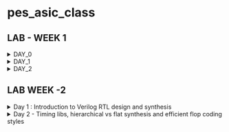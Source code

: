 # pes_asic_class
## LAB - WEEK 1
<details><summary>DAY_0</summary>
<details><summary>Installing the riscv64_toolchain:</summary>

* Let's understand the commands :
---
```ruby
# Install Git and Vim packages automatically (without manual confirmation)
sudo apt-get install git vim -y

# Install various development tools and libraries automatically
sudo apt-get install autoconf automake autotools-dev curl libmpc-dev \
libmpfr-dev libgmp-dev gawk build-essential bison flex texinfo \
gperf libtool patchutils bc zlib1g-dev git libexpat1-dev gtkwave -y

# Change to the home directory and store its path in the 'pwd' variable
cd
pwd=$PWD

# Create a directory named 'riscv_toolchain' and change to it
mkdir riscv_toolchain
cd riscv_toolchain

# Download the RISC-V GCC toolchain tarball
wget "https://static.dev.sifive.com/dev-tools/riscv64-unknown-elf-gcc-8.3.0-2019.08.0-x86_64-linux-ubuntu14.tar.gz"

# Extract the RISC-V GCC toolchain tarball
tar -xvzf riscv64-unknown-elf-gcc-8.3.0-2019.08.0-x86_64-linux-ubuntu14.tar.gz

# Update the 'PATH' environment variable to include the RISC-V toolchain binaries
export PATH=$pwd/riscv_toolchain/riscv64-unknown-elf-gcc-8.3.0-2019.08.0-x86_64-linux-ubuntu14/bin:$PATH

# Install the device tree compiler
sudo apt-get install device-tree-compiler -y

# Clone the RISC-V ISA simulator repository
git clone https://github.com/riscv/riscv-isa-sim.git
cd riscv-isa-sim/

# Create a 'build' directory and change to it
mkdir build
cd build

# Configure the build for the RISC-V ISA simulator
../configure --prefix=$pwd/riscv_toolchain/riscv64-unknown-elf-gcc-8.3.0-2019.08.0-x86_64-linux-ubuntu14

# Compile the RISC-V ISA simulator
make

# Install the RISC-V ISA simulator
sudo make install

# Change back to the 'riscv_toolchain' directory
cd $pwd/riscv_toolchain

# Clone the RISC-V Proxy Kernel repository
git clone https://github.com/riscv/riscv-pk.git
cd riscv-pk/

# Create a 'build' directory and change to it
mkdir build
cd build

# Configure the build for the RISC-V Proxy Kernel
../configure --prefix=$pwd/riscv_toolchain/riscv64-unknown-elf-gcc-8.3.0-2019.08.0-x86_64-linux-ubuntu14 --host=riscv64-unknown-elf

# Compile the RISC-V Proxy Kernel
make

# Install the RISC-V Proxy Kernel
sudo make install

# Update the 'PATH' environment variable again to include the RISC-V Proxy Kernel binaries
export PATH=$pwd/riscv_toolchain/riscv64-unknown-elf-gcc-8.3.0-2019.08.0-x86_64-linux-ubuntu14/riscv64-unknown-elf/bin:$PATH

# Change back to the 'riscv_toolchain' directory
cd $pwd/riscv_toolchain

# Clone the Icarus Verilog repository
git clone https://github.com/steveicarus/iverilog.git
cd iverilog/

# Switch to the v10-branch of Icarus Verilog
git checkout --track -b v10-branch origin/v10-branch
git pull

# Change permissions and run autoconf.sh
chmod 777 autoconf.sh
./autoconf.sh

# Configure the Icarus Verilog build
./configure

# Compile Icarus Verilog
make

# Install Icarus Verilog
sudo make install
```
</details>
  <details><summary>Error faced & how I resolved it</summary>
    
  ```
  as: unrecognized option '--64' 
 ``` 
  After you add export PATH to bashrc, and save it,
  you may not be able to run gcc even though riscv64-unknown-elf-gcc is working.
  This can happen when you append the riscv toolchain path before the gcc path.
  Example:**that may give error**

  ```
  export PATH=~/riscv_toolchain/riscv64-unknown-elf-gcc-8.3.0-2019.08.0-x86_64-linux-ubuntu14/bin:$PATH
  export PATH=~/riscv_toolchain/riscv64-unknown-elf-gcc-8.3.0-2019.08.0-x86_64-linux-ubuntu14/riscv64-unknown-elf/bin:$PATH
  ```
  Instead, to avoid the error, the **correct way** to add to the bashrc file is:
  ```
  export PATH=$PATH:~/riscv_toolchain/riscv64-unknown-elf-gcc-8.3.0-2019.08.0-x86_64-linux-ubuntu14/bin
  export PATH=$PATH:~/riscv_toolchain/riscv64-unknown-elf-gcc-8.3.0-2019.08.0-x86_64-linux-ubuntu14/riscv64-unknown-elf/bin
  ```
  notice how the global path ie, the path to bin is at the beginning instead of at the end and the
  riscv64 gcc path is appended to it. So the path first go through the gcc compiler and then the riscv compiler
  and this will help avoid the above error
  
</details>
</details>

<details><summary>DAY_1</summary>
<details><summary>Brief Introduction</summary>
  
  ISA is the language of the computer. It is the way we are going to talk to the computers.
  If you have a C program and it has to be run on a hardware that contains a certain layout, 
  then the information needs to be passed to the hardware in certain terms. 
  It is first compiled in the assembly language, in this case the RISC-V assembly language. 

  This is then converted to machine language which is 1’s and 0’s i.e., logic 0 and logic 1, which is understood by hardware of the computer. 
  These bits are then executed in the layout and then the required output is obtained.
  Another interface that is required is the hardware description language. 
  You need to implement the code’s particular RISC-V specifications using some RTL. 
  Example: picorv32 CPU core. This RTL implements the RISC-V architecture specifications.
  And the it goes from RTL to the layout.
</details>
<details><summary>From Apps to Hardware</summary>
* Apps run on the laptop hardware. How does this happen?
  Application software enters into the system software which converts the application program into binary language. 
  
- Flow: APPLICATION SOFTWARE OR APPS -> SYSTEM SOFTWARE -> HARDWARE
  
- OS -> Handles i/o operations, allocates memory, Low level system functions, It takes an app and converts it into its respective assembly language      program and then to binary language to be understood by the hardware.
  
- COMPILER -> Programming Languages like C, C++, JAVA Etc is taken by the respective compiler and converted into instructions. The syntax/format of      these instructions depends on the hardware used like MIPS or RISC-V or x86. They are an abstract interface (called the ISA) between the application    language and the hardware.

- ASSEMBLER -> Takes these instructions and converts to its binary numbers. I.e., into machine language program, language that the machine       understands. These binary numbers are fed into the hardware.
  Since hardware understands only 1’s and 0’s we need Hardware description language, which is the binary interpretation from the assembler.
  After getting the Hardware description language, it is synthesized into the gate level called the RTL, this gate level is synthesized into the       hardware layout.
</details>

<details>
<summary>Lab Work</summary>
<details><summary>C Program to compute sum from 1 to N</summary>

![sum1ton](https://github.com/Navya-tayi/pes_asic_class/assets/79205242/27258b2f-78cc-4dab-a3e7-927a37763f8a.png)

output:

![gccsum1ton_output](https://github.com/Navya-tayi/pes_asic_class/assets/79205242/b9af60b2-c7ae-4ccb-8d4c-510620ce094e.png)


![gcc_sum_is100](https://github.com/Navya-tayi/pes_asic_class/assets/79205242/8bf80fea-2af3-48af-aac7-1b763dbe4e13.png)
</details>

<details><summary>RISC-V gcc compile and disassemble</summary>
Cat output:

![cat_output_sum1ton](https://github.com/Navya-tayi/pes_asic_class/assets/79205242/b48d7202-bd91-4924-8c4e-d6cfa84a9a80.png)

Generating file for riscv compiler:

![geenrating_file_for_riscv_compiler](https://github.com/Navya-tayi/pes_asic_class/assets/79205242/f0cf8503-df08-4898-ba2b-3731c2d2bc22.png)

* riscv64-unknown-elf-gcc: This is the command for the RISC-V GCC compiler, which is used to compile C code for RISC-V architectures.

* -O1: This is an optimization level flag. -O1 specifies the first level of optimization. Higher optimization levels (e.g., -O2, -O3) apply more aggressive optimizations but might also increase compilation time.

* -mabi=lp64: This flag sets the ABI (Application Binary Interface) to use the LP64 data model, which means int and pointers are 32 bits, and long and long long are 64 bits.

* -march=rv64i: This flag specifies the target RISC-V architecture and ISA (Instruction Set Architecture). rv64i indicates a 64-bit integer base instruction set architecture.

* -o sum1ton.o: This flag specifies the output file name. In this case, the compiled output will be named sum1ton.o.

* sum1ton.c: This is the source code file that is being compiled.

Disassemble:
Will give the assembly language code

![image](https://github.com/Navya-tayi/pes_asic_class/assets/79205242/7ced1426-69fa-4d4a-b670-7799a6e16cfc.png)

Output: 
* Main section-
Address of main section is 10184. And there are 15 instructions

![main](https://github.com/Navya-tayi/pes_asic_class/assets/79205242/eb4d5927-d460-48fb-bff2-8779b2091388.png)

* To find address of next instruction:

![counting](https://github.com/Navya-tayi/pes_asic_class/assets/79205242/1b2a4ad8-3119-4345-8eee-9dbb49fd5ec5.png)

* To find number of instructions: 15

![calc](https://github.com/Navya-tayi/pes_asic_class/assets/79205242/9e78fbb1-b06c-4504-b0fe-9494c46a4356.png)

Compile with Ofast:

![image](https://github.com/Navya-tayi/pes_asic_class/assets/79205242/0b4aa67e-50d2-4746-9614-9814f034ac87.png)

- Ofast is a flag specifies an aggressive optimization level, often referred to as "fastest optimization." It enables all `-O3` optimizations and additionally includes optimizations that might sacrifice precision for speed. This can lead to faster code but might not be suitable for all applications.

Output:
* Main section-

![main2](https://github.com/Navya-tayi/pes_asic_class/assets/79205242/bd19b9a8-9fea-4486-bc5c-e341204be741.png)

* To find number of instructions: 12

![12eqns](https://github.com/Navya-tayi/pes_asic_class/assets/79205242/a07b1788-36cc-42e2-a9d2-40d4bba05778.png)
</details>


<details><summary>Spike simulation and debug</summary>

* To run the file and get output: Spike Simulation

![spike](https://github.com/Navya-tayi/pes_asic_class/assets/79205242/9f8bfe84-fc09-405b-85e9-8788b1c7ad24.png)

* Debug in Spike:
  
![spike1](https://github.com/Navya-tayi/pes_asic_class/assets/79205242/a6b36232-a2c9-4872-849f-0ab544cd5b23.png)

Observing stack pointer:

![apike2](https://github.com/Navya-tayi/pes_asic_class/assets/79205242/4685fc1d-cd3f-4efd-a5c2-e319fc3fc230.png)

![image](https://github.com/Navya-tayi/pes_asic_class/assets/79205242/8d25ec88-52cc-4d4e-9d29-94fa395227e8.png)

</details>

<details><summary>Signed and Unsigned Numbers 64-bit</summary>

* To find highest unsigned:

Code-
  
![2pow10](https://github.com/Navya-tayi/pes_asic_class/assets/79205242/1ac90b45-000e-475f-be39-d4a66556832b.png)

Output-

![2pow10_op](https://github.com/Navya-tayi/pes_asic_class/assets/79205242/1883e0dd-14ad-4f1f-8235-b7a16277bbad.png)

Code-

![unsignedhighestcode1](https://github.com/Navya-tayi/pes_asic_class/assets/79205242/adc101d6-d40d-4955-9bc4-78c41e214305.png)

Output -

![op1 hn](https://github.com/Navya-tayi/pes_asic_class/assets/79205242/0710c043-4b5e-4a31-867a-8363086f7e08.png)

Code -

![2pow127](https://github.com/Navya-tayi/pes_asic_class/assets/79205242/5c1adf46-ead3-4ac7-86e4-f8b5970dac6e.png)

Output -

![code op2](https://github.com/Navya-tayi/pes_asic_class/assets/79205242/c95f02bb-09d3-4fa3-8902-89e523322a30.png)

In all cases we get the highest unsigned number as the same.

* If you try to find signed with unsigned data type:

code-

![with neg](https://github.com/Navya-tayi/pes_asic_class/assets/79205242/196bdbea-1f99-44c7-9c1e-6ba440814b97.png)

output -

![wiht_neg_output](https://github.com/Navya-tayi/pes_asic_class/assets/79205242/8bc437f5-5bb9-457d-8f0c-ce325403603d.png)

* To find signed number:
  Code -
  
![signed](https://github.com/Navya-tayi/pes_asic_class/assets/79205242/535231e3-1764-47dc-b5dc-d759dd501a21.png)

Output-

![signed_op](https://github.com/Navya-tayi/pes_asic_class/assets/79205242/dea59e07-66b0-460d-a0af-c00aa98e345e.png)

* To find highest and lowest signed 64 - bit:
  Code with BUGS -
  
![signedhighest](https://github.com/Navya-tayi/pes_asic_class/assets/79205242/3a08c3b2-a59b-4ae0-9237-6bbc98b4756b.png)

  Output for code with bugs -

![signedhih_op](https://github.com/Navya-tayi/pes_asic_class/assets/79205242/d7078f2b-5067-47b0-ba13-6a2896c4cb32.png)

  DEBUGGED Code -
  
![debugged code](https://github.com/Navya-tayi/pes_asic_class/assets/79205242/d89581f2-154a-4e79-ab9f-a2291b5e4ce1.png)

  Output -
  
![debugged_op](https://github.com/Navya-tayi/pes_asic_class/assets/79205242/7233ab3b-4ce5-49a3-86f6-0fb43bfef615.png)

</details>

</details>

</details>



<details><summary>DAY_2</summary>
<details><summary>Introduction</summary>
Application Binary Interface (ABI):
The RISC-V ABI defines the conventions and rules that govern how compiled software components interact with each other at the binary level. It establishes a standardized interface for functions, data, and system calls, ensuring compatibility between different software components.

The RISC-V ABI covers various aspects of binary compatibility, including:

* Calling Conventions: Specifies how function calls are made, how arguments are passed to functions, how return values are handled, and which registers are used for parameter passing.

* Register Usage: Defines which registers are reserved for specific purposes, such as function arguments, return values, and temporary storage.

* Stack Layout: Specifies how the call stack is managed, including how local variables and function call frames are organized in memory.

* Data Representation: Defines how different data types are represented in memory, including integer and floating-point types.

* Exception Handling: Specifies how exceptions, interrupts, and system calls are handled, including the interaction between user-level software and the operating system.

* Memory Layout: Defines how memory is organized, including the layout of code, data, and stack segments.

The RISC-V ABI provides a standardized framework that allows software components, such as compiled programs, libraries, and the operating system, to work together seamlessly. It ensures that software produced by different compilers and tools can interoperate correctly, even if they are developed independently.

Different ABIs are available for RISC-V, each tailored to specific use cases and environments, such as 32-bit or 64-bit systems. Choosing the appropriate ABI is crucial to ensure proper compatibility and efficient execution of software on RISC-V platforms.
</details>
<details><summary>Lab Work</summary>

* Algorithm to re-write C program using ASM Language:

  ![image](https://github.com/Navya-tayi/pes_asic_class/assets/79205242/9d9c8f72-5490-4e81-8235-60496f81d698.png)

* Code to pass variables through assembly language function:
  
  ![image](https://github.com/Navya-tayi/pes_asic_class/assets/79205242/b9ad3a19-1ef8-4364-a9a9-99cd0660f8f3.png)

* Assembly language function:
  
  ![image](https://github.com/Navya-tayi/pes_asic_class/assets/79205242/15ff65b1-bd0e-49f0-b765-bc07b30bfed9.png)

* Simulate the above programs:
  
  output -
  
  ![op1](https://github.com/Navya-tayi/pes_asic_class/assets/79205242/f58815a3-a350-45a8-b40a-c867cb21dbc2.png)

* disassembling the code:
  
  ![disassembly](https://github.com/Navya-tayi/pes_asic_class/assets/79205242/cb39430f-5521-4cbe-a200-beabb9cdf637.png)

* Basic Verification flow using iverilog:

  ![image](https://github.com/Navya-tayi/pes_asic_class/assets/79205242/5fc3ab46-72b1-437c-9cb5-b0372d64aecf.png)

* Set of scrips needed to convert the code into hex file and load it into the memory and then run it on the RISC-V CPU:

```vim rv32im.sh```

  ![rv32](https://github.com/Navya-tayi/pes_asic_class/assets/79205242/3befbcb3-2c08-42b4-bef7-107e77981661.png)

At the end of these scripts we get hex files and then we use a tool called iverilog
which dumps a .vvp file which is the output of the iverilog simulation process. It is the compiled binary that represents the simulation model of the verilog design. 
It can be executed by the Icarus Verilog simulator to simulate the behavior of the digital circuit.

* To run this :

```
chmod 777 rv32im.sh // change permissions
./rv32im.sh   // to run
``` 
output:

![rv32imop](https://github.com/Navya-tayi/pes_asic_class/assets/79205242/9107cb47-1cff-4305-9d80-a6ddddd0c4d5.png)

![op2](https://github.com/Navya-tayi/pes_asic_class/assets/79205242/0093eda8-74b0-445d-a8b9-53e44478c921.png)

This script creates a hex file


* The hex file: The application pattern is converted to a binary pattern
  
```
vim firmware.hex
```

  ![hex](https://github.com/Navya-tayi/pes_asic_class/assets/79205242/a280c32b-074a-4322-b6a1-bc80efc2ae7a.png)

* Bit stream file:
  
```
vim firmware32.hex
```

  ![bit stremfile](https://github.com/Navya-tayi/pes_asic_class/assets/79205242/db26ecae-010b-4e38-99fa-1203e124b982.png)

The hex file is loaded into the memory and is being used by (processed by) the picorv32 core:

  ![image](https://github.com/Navya-tayi/pes_asic_class/assets/79205242/ed478fa7-4521-4c2a-9240-7a59c1483e97.png)

</details>
</details>
</details>

## LAB WEEK -2
<details><summary>Day 1 : Introduction to Verilog RTL design and synthesis</summary>
<details><summary>SKY130RTL DISK1- Introduction to open-source simulator iverilog</summary>
  
* Simulator:
A simulator is a tool for checking the design. RTL design is the implementation of a spec. The intent of a spec is checked by simulating the design. The tool used for this simulation is the simulator.

* Design:
The actual Verilog code or a set of Verilog codes which has the intended functionality to meet with the required specifications.
Testbench is the setup to apply stimulus/test_vectors (to check if design is obeying specifications) to the design to check its functionality.

* How a simulator works:
Simulator looks for changes on the input signals.
Upon every change in the input, the output is evaluated. If there is no change in the input, the simulator is not going to evaluate the output.

Design-> say it has primary inputs, it has one or more primary outputs.
-> Need to generate stimulus at all primary inputs and the stimulus must be observed at all the outputs

![image](https://github.com/Navya-tayi/pes_asic_class/assets/79205242/10c8b73d-490c-4154-9025-f83a6c066d6b.png)

Testbench does not have a primary input or primary output only design has primary input and primary output:
A test bench is a simulation environment used to test digital circuit designs. It doesn't have primary inputs and outputs like the actual design. Instead, it connects to the primary inputs and outputs of the design under test (DUT) and provides stimulus while observing behavior to verify the DUT's functionality. The test bench's purpose is to facilitate testing, not to be a part of the final hardware.

iverilog simulator:
Simulator is going to look for changes in i/p and is going to dump the changes in the output.
The output of a simulator is a vcd file. (vcd stands for value change dump)
Because we are looking for the changes in the values.

We want to view this vcd file. We will use another tool called gtkwave to view the waveform outputs.
![image](https://github.com/Navya-tayi/pes_asic_class/assets/79205242/45f8db70-a90e-43eb-ba7d-f7a282eb20d3.png)



</details>



</details>

<details><summary>Day 2 - Timing libs, hierarchical vs flat synthesis and efficient flop coding styles</summary>
  
<details><summary>SKY130RTL D2SK1 - Introduction to timing .libs</summary>
  
## SKY130RTL D2SK1 L1 Lab4 Introduction to dot Lib part1:
What exactly .lib looks like?
It looks like this:
  
![image](https://github.com/Navya-tayi/pes_asic_class/assets/79205242/a7f89ba9-1759-466c-afcc-1a24f49277da.png)
  
To remove the unpleasant color,press shift + colon and type "syn off"

![image](https://github.com/Navya-tayi/pes_asic_class/assets/79205242/db16021c-4693-44f9-80f8-72607962b2a8.png)

DO NOT EDIT THE .lib FILE
first line : Name ofthe library sky130, 130 nm library.
tt - stands for typical. The libraries can be slow, fast or typical
025C - temperature
1v80 - indicates the voltage 1.8 V

![image](https://github.com/Navya-tayi/pes_asic_class/assets/79205242/b068f5fc-02fa-484d-9aee-0fa7e91bb1f9)


When you look at a library you should think of P, V, T - process, Voltage, Temperature

There will be variation in process due to variations in fabrication.
Variation in voltage means there will be variations in the working.
We should have the silicon work even when P V and T vary.

We should factor in these variations when designing the circuit.

Our libraries are charecterised to model these variations

## SKY130RTL D2SK1 L2 Lab4 Introduction to dot Lib part2
In the next few lines we can observe:

* Technology : CMOS
* Delay model : Lookup Table
* Units of time, voltage, power, current, resistance and capacitance
* Operating conditions, voltage, process and temperature

There are going to be a lot of cells in our library
"cell" is a keyword in .lib that marks the beginning of a cell defenition
For all input combinations,it is going to have the info

![image](https://github.com/Navya-tayi/pes_asic_class/assets/79205242/1bff2d15-62a1-47cf-83a5-7f60542dee36.png)

2 input AND gate and remaining all are OR gate
it is going to add a1 and a2 and or it with b1,c1 and d1

The power value when A1,A2, B1 and C1 are low and D1 is high we can see in "value"
Like this since there are 5 gates, e=s power 5 ie, 32 combinations we can see

To understand the  fucntionality of the cell, we can look at the equivalent verilog model


![image](https://github.com/Navya-tayi/pes_asic_class/assets/79205242/d977d06c-e25f-4731-a322-143f2a3e277c.png)

pp stands for power ports. 

Let us check without the power port information

![image](https://github.com/Navya-tayi/pes_asic_class/assets/79205242/04e3b986-edaf-45f7-991f-0f76b5c4acde.png)

behavioral.v file opens:

![image](https://github.com/Navya-tayi/pes_asic_class/assets/79205242/5c27767e-67fd-45ca-b485-cfb935de0006.png)


* You can observe the area number and the power port information;

![image](https://github.com/Navya-tayi/pes_asic_class/assets/79205242/4f1af340-9f91-4ba4-9475-b97510a5725f.png)


* Describes each input pin, power, transition, delay associated with each pin:

![image](https://github.com/Navya-tayi/pes_asic_class/assets/79205242/4cd20bf2-95f8-4a60-9d0c-9900f3c8a77e.png)

## SKY130RTL D2SK1 L3 Lab4 Introduction to dot Lib part3

* Behavioral model for AND gate:

![image](https://github.com/Navya-tayi/pes_asic_class/assets/79205242/d8f15863-9f15-441d-a7cd-e5cbc2bf34a3.png)

  
![image](https://github.com/Navya-tayi/pes_asic_class/assets/79205242/da62849a-077d-45c3-af0d-02011dd6a14f.png)

* AND 2_0, 2_2 and 2_4 are different flavours of the AND cell, we can observe the increase in area as the transistor size gets wider:
We can also observe an increase in power 

![image](https://github.com/Navya-tayi/pes_asic_class/assets/79205242/21664594-2cf0-41cc-bb04-c99e1326987c.png)


</details>

<details><summary>Hierarchial vs Flat Synthesis</summary>

## SKY130RTL D2SK2 L1 Lab05 Hierarchial synthesis flat synthesis part1

File used in this lab:

![image](https://github.com/Navya-tayi/pes_asic_class/assets/79205242/706c3e06-4d4c-42f9-ab18-89df1a070f2d.png)

![image](https://github.com/Navya-tayi/pes_asic_class/assets/79205242/37609e80-5b03-4831-8c4a-20cc5c9b10e5.png)


It has 2 sub modules:
* sub module 1 is an AND gate
* sub module 2 is an OR gate
* multiple_modules is instantiating the above 2 modules as u1 and u2 respectively

diagram:

![image](https://github.com/Navya-tayi/pes_asic_class/assets/79205242/10fe6848-1f5c-4afb-8022-ebfeefdb3a8e.png)

Understanding synthesis:

![image](https://github.com/Navya-tayi/pes_asic_class/assets/79205242/7d7a6a79-dc48-4761-9969-182e9b208398.png)


Observe:

sub module 1 has one AND gate, sub module 2 has one OR gate:

![image](https://github.com/Navya-tayi/pes_asic_class/assets/79205242/22071a75-91c9-4be1-9f77-a4814c7e20be.png)

Top module has one instance of sub module 1 and one instance of sub module 2:

![image](https://github.com/Navya-tayi/pes_asic_class/assets/79205242/291de92d-98a4-4aa5-93fc-bdd04ff825d9.png)

Link the design to the library:

![image](https://github.com/Navya-tayi/pes_asic_class/assets/79205242/7a969b92-22bb-4fa1-ac1b-aa9db5afd797.png)

When you click show, you will expect the above drawn diagram but you get this:

![image](https://github.com/Navya-tayi/pes_asic_class/assets/79205242/25873810-842e-4284-97ee-2bb4fbb65efb.png)

It is not showing AND or OR gate it is showing as "u1" and "u2" -> This is called as a hierarchical design since the hierarchies are preserved.

Now, we will write out the netlists:

![image](https://github.com/Navya-tayi/pes_asic_class/assets/79205242/a5da729c-b826-460e-b3b6-2c63967b079e.png)


![image](https://github.com/Navya-tayi/pes_asic_class/assets/79205242/fe84dd79-a37b-41fa-9597-2c4ec1890490.png)

We can see that the hierarchies are preserved:

![image](https://github.com/Navya-tayi/pes_asic_class/assets/79205242/6e5a092e-e654-47da-836e-3201b36a54bb.png)


## SKY130RTL D2SK2 L2 Lab05 Hier synthesis flat synthesis part2:

flatten: Command to write out a flat netlist

![image](https://github.com/Navya-tayi/pes_asic_class/assets/79205242/57e73796-e630-4f23-a736-17bc7a0abfe7.png)


![image](https://github.com/Navya-tayi/pes_asic_class/assets/79205242/c8e72d16-bb00-4e97-8442-3dcf9cd335ca.png)


After flatten, the hierarchy in the netlist is not preserved anymore

![image](https://github.com/Navya-tayi/pes_asic_class/assets/79205242/3e75f00c-6713-4caf-b240-f7e4501c368c.png)


![image](https://github.com/Navya-tayi/pes_asic_class/assets/79205242/08cf97d3-ac91-446c-b397-5c30334095df.png)


We also see the underlying components within u1 and u2 unlike previously:

![image](https://github.com/Navya-tayi/pes_asic_class/assets/79205242/ecc3ab66-a7d7-4e5d-bfb2-0d2d9345f8e9.png)



Given multiple modules, lets say you want to synthesize a sub module level: 

We are going to synthesize at sub module 1 although we have read the RTL at top module level:

![image](https://github.com/Navya-tayi/pes_asic_class/assets/79205242/c27636a5-d714-42d3-a73a-d2ef0b0a285a.png)


We can see that it has inferred only one AND gate ie, sub_module1 :

![image](https://github.com/Navya-tayi/pes_asic_class/assets/79205242/1082c219-65ec-4822-bc46-14515beb79b5.png)


And we can see only sub_module1:

![image](https://github.com/Navya-tayi/pes_asic_class/assets/79205242/e37c62ed-575e-4a84-aeb1-ebe796c5c784.png)

We have created only sub module 1 , we have controlled the synthesized module using synth -top

But why do we need this module level synthesis:

Reason 1:
* Say, you have a top module and multiple instantiations of the same component, like example a multiplier, you have 6 instantiations called mul1, mul2, mul3, mul4, mul5, mul6.
* Now, instead of synthesizing the multiplier 6 times, you will synthesize it one time and replicate the netlist 6 times and stitch it together in the top module.
* So, module level synthesis is preferred when we have multiple instances of the same module

Reason 2: DIVIDE & CONQUER
* Say, your design is massive and when you give it to the tool, it is not doing a good job.
* So you give parts of it for synthesis and then stitch it together in the top module.

![image](https://github.com/Navya-tayi/pes_asic_class/assets/79205242/e1ad8717-0496-485d-a8f8-5c26f0089e02.png)


  

</details>


<details><summary> Various Flop Coding Styles and Optimisation</summary></details>

## SKY130RTL D2SK3 L2 Why Flops and Flop coding styles part1

How to code a flop and what are the different coding styles possible?

For any digital design, for example a combinational circuit, when you give them an input, the output is going to change after a propagation delay. 
In the below diagram, when c goes low, it is immediately seen by the OR gate, initially internal node(io) is 0.
After 1 ns of C going low, Y will go low.

And if a,b are 1, it will take some delay for the AND gate's output to reach the internal node. SO for that time when the output of ans gate ha snot yet reached the (io), we will have a 0 at the output and then as soon as it reaches we get a 1. So the part where is was 0, is actually a "glitch".

(A&B)|C => boolean expression

![image](https://github.com/Navya-tayi/pes_asic_class/assets/79205242/2df564d4-2220-45ff-8d33-216bc3c7c240.png)

So what if a glich happens now?
In design, we will have combinational circuits everywhere. More the amount of combinational circuits, more the glitches. The outputs will never settle down. So we want an element to store the value. That element is called as a FLOP.
These flops are like storage elements. We are using flops to restrict the gliches. The output of a flop will change only on the edge of a clock. So even if the input is gliching, the output will be stable. 
Q is shielded from changes in D when there is no clock. 


![image](https://github.com/Navya-tayi/pes_asic_class/assets/79205242/d71e31cd-60af-4eee-b0c7-a388268a4e33.png)

We need to initialize the flop with some value, else the combinational logic will take some garbage value.
To initialize the flop we have control pins on the flop like reset or set. An these can be either synchronous or asynchronous.

## SKY130RTL D2SK3 L2 Why Flops and Flop coding styles part2
Code for a D flip flop with asynchronous reset:

![image](https://github.com/Navya-tayi/pes_asic_class/assets/79205242/e4883feb-3b69-47d9-9469-5596499f9ab4.png)

always @ posedge clk, signifies a posedge flop, we are also looking at posedge of asynchronous reset.
* The moment you enter the always block, we are first looking for an asynchronous reset
* The always block will get evaluated when there is a change in the clk or rst
* If the reset is on, the output will go to 0
* else, if you had entered the loop cuz of posedge clk, it was not cuz of async_reset and we will look at the else block and only at pos edge of clk, d is at output
* At neg edge, the always block is not evaluated. So this is pos edge sensitive
* It is asynchronous reste because the reset does not depend on the clock, it can be ON at anytime and when it is on, irrespective of clk, reset will happen.
* 
Code for a D flip flop with asynchronous set:
The output will be set to 1, irrespective of clk, when set is ON

![image](https://github.com/Navya-tayi/pes_asic_class/assets/79205242/d55f78eb-bbb8-4b86-a3a5-f506b32104d0.png)


![image](https://github.com/Navya-tayi/pes_asic_class/assets/79205242/b5ddaa15-c889-4924-9eef-536a195b916c.png)


When something is synchronous, it will turn into D pin of the flop.
You have a MUX, if rst is high, it awaits the pos edge of clk , implemented with a MUX

![image](https://github.com/Navya-tayi/pes_asic_class/assets/79205242/cdf77819-e7f3-4e08-ace2-1c0745fbc2c0.png)

Even if sync_reset is toggled, it will not enter the always block, until posedge of the clock.
Upn posedge of clock, we look for prescence of synchronous reste, if it is there, Q goes to 0, else d.
![image](https://github.com/Navya-tayi/pes_asic_class/assets/79205242/4e5b2ecc-233d-4825-b2c1-be7dbfb9adc3.png)

![image](https://github.com/Navya-tayi/pes_asic_class/assets/79205242/b28ee1f1-198e-482a-bb2a-6dcc04a9a84a.png)


In some situations you may have both synchronous and asynchronous reset.
Although asynchronous reset can happen anytime, you will consider synchronnous reset only if there was posedge of clk.

![image](https://github.com/Navya-tayi/pes_asic_class/assets/79205242/1fbf6386-9945-4b47-bb06-be0c957660f7.png)

diagram: 
![image](https://github.com/Navya-tayi/pes_asic_class/assets/79205242/4841ec30-41c9-48ab-9dad-737ebcc5d6c3.png)

## SKY130RTL D2SK3 L3 Lab flop synthesis simulations part1

Asynchronous reset synthesis simulation:

![image](https://github.com/Navya-tayi/pes_asic_class/assets/79205242/bc3105e8-f2bf-4647-a442-987520fcddff.png)

![image](https://github.com/Navya-tayi/pes_asic_class/assets/79205242/e32afc71-f3e3-47c0-9cbf-3f27228dfa8f.png)


![image](https://github.com/Navya-tayi/pes_asic_class/assets/79205242/315bf436-c3dc-49e6-a3d3-c571fe335518.png)


Asynchronous set synthesis simulation:

![image](https://github.com/Navya-tayi/pes_asic_class/assets/79205242/61e48cae-00ff-4a65-9a74-316d0354028c.png)

![image](https://github.com/Navya-tayi/pes_asic_class/assets/79205242/546fcf84-e9c8-4e0d-8e63-63fc27b62984.png)

Synchronous reset:

![image](https://github.com/Navya-tayi/pes_asic_class/assets/79205242/b3a10e7c-52f1-4c39-bbb7-1b5bc453ed05.png)

![image](https://github.com/Navya-tayi/pes_asic_class/assets/79205242/a1637dc3-4bdd-4301-a844-f7ec71f4e287.png)


## SKY130RTL D2SK3 L4 Lab flop synthesis simulations part2

Lets go to yosys and synthesize the above circuits:

1. Asynchronous reset:

![image](https://github.com/Navya-tayi/pes_asic_class/assets/79205242/a9b1493b-ae7d-4c1b-b67d-10c3733304ac.png)

In the flow, the flop library and standard cell library are kept seperately so we need to tell the tool where to pick the d flipflop for the design from. In this case both the libraries are same , so we ask it to look in the same library.
It is looking for the d flipflops.

![image](https://github.com/Navya-tayi/pes_asic_class/assets/79205242/3080f3bd-442b-48aa-83d7-26a53d27591b.png)


![image](https://github.com/Navya-tayi/pes_asic_class/assets/79205242/6d3fd191-4567-459d-a2d9-3b77f807085a.png)


After that we do standard synthesis step.

![image](https://github.com/Navya-tayi/pes_asic_class/assets/79205242/8a34b9f6-80b4-4c7c-bd9d-22ef9132accd.png)

![image](https://github.com/Navya-tayi/pes_asic_class/assets/79205242/d4ad877a-3678-473e-96e8-0ec40ac595e0.png)

the tool inserted an inverter because, we wrote a flop with active high reset but the tool uses active low reset, so it inserted an inverted.

2. Synchronous reset:

![image](https://github.com/Navya-tayi/pes_asic_class/assets/79205242/11e6eb82-0fdf-4b73-a37b-64e5eecb53f3.png)


![image](https://github.com/Navya-tayi/pes_asic_class/assets/79205242/1c1ab02f-6ea6-4a1a-84a1-6bc9ae46e220.png)

![image](https://github.com/Navya-tayi/pes_asic_class/assets/79205242/b61f4890-e57a-4a38-bb42-59598ab9ee9e.png)

3. sync & async reset:

![image](https://github.com/Navya-tayi/pes_asic_class/assets/79205242/cba024e2-a0d6-45e3-bac9-275a313b0b91.png)


![image](https://github.com/Navya-tayi/pes_asic_class/assets/79205242/1878b46a-fcba-4be3-82f0-c6dfe5e4be80.png)

We wanted a flop with a synchronous reset, but what we got is reset is on an AND gate with inverted input. A_N is active low input.

![image](https://github.com/Navya-tayi/pes_asic_class/assets/79205242/6f1a9970-605f-43a5-8d4f-4072d237648a.png)

## SKY130RTL D2SK3 L5 Interesting optimisations part1
The verilog code is accepting a 3 bit input a and is generating a 4 bit output y.
Observe the truth table:

![image](https://github.com/Navya-tayi/pes_asic_class/assets/79205242/8a4e8eaa-5f75-4934-a2a7-b4f012b768f3.png)

The first 3 columns are same. so you can get the output by just appending 0 to a. We dont even need a multiplier, we just have to do shifting. 
Say you do 5 x 4, same as appending 2 zeroes

![image](https://github.com/Navya-tayi/pes_asic_class/assets/79205242/aaa904db-cfc3-4e95-b620-03fdffdb0664.png)

Number of cells are 0.

![image](https://github.com/Navya-tayi/pes_asic_class/assets/79205242/d8e5e937-3663-41ef-9d44-14516ccba72d.png)

There is no standard cell required. so it shows the above.

![image](https://github.com/Navya-tayi/pes_asic_class/assets/79205242/681b6d52-ad50-4ef9-8108-856015e22d7f.png)

## SKY130RTL D2SK3 L6 Interesting optimisations part2

Suppose you take a 2 bit number a, and a 6 bit number y

We have a relation that a multiplied by 9 is y.
(spl case where a is 3 bit number)
* This can be considered as a x [8 + 1] = a x 8 + a x 1
* a x 8 => append 3 zeros to a plus a x 1

![image](https://github.com/Navya-tayi/pes_asic_class/assets/79205242/c9f0b76d-800b-43e2-a105-270ddfb92eba.png)

hardware not required.

![image](https://github.com/Navya-tayi/pes_asic_class/assets/79205242/64a469ef-48e9-4dbb-ac9b-fd8ba0719c53.png)

![image](https://github.com/Navya-tayi/pes_asic_class/assets/79205242/98cdb84e-f714-42f8-a532-1ec7a6223e6a.png)


![image](https://github.com/Navya-tayi/pes_asic_class/assets/79205242/b2dbbdc8-bb0c-4972-a902-db2a3f5608b1.png)

![image](https://github.com/Navya-tayi/pes_asic_class/assets/79205242/08f884a6-fa95-4096-b828-524b7513c498.png)


mult8:

![image](https://github.com/Navya-tayi/pes_asic_class/assets/79205242/332b3cce-aca6-461b-81b8-36633fbf9167.png)


![image](https://github.com/Navya-tayi/pes_asic_class/assets/79205242/0954dcc9-23a8-4245-9993-8784bf390866.png)


no. of cells again 0:

![image](https://github.com/Navya-tayi/pes_asic_class/assets/79205242/0a288440-f2ed-4acd-9cd6-8d5841c102aa.png)


![image](https://github.com/Navya-tayi/pes_asic_class/assets/79205242/fcaf1bd8-f355-4e70-a207-a262fcce215a.png)

![image](https://github.com/Navya-tayi/pes_asic_class/assets/79205242/44a532eb-f5d1-4aff-84e3-542f99481221.png)

Netlist:

![image](https://github.com/Navya-tayi/pes_asic_class/assets/79205242/9ba1ec35-3631-4a42-bd9e-8de8e0802547.png)

These are some custom optimisations, very special. Here hardware can just be obtained by rewiring the existing signals. so hardware not required.
</details>
